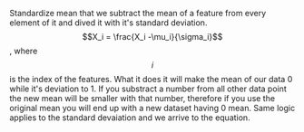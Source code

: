 Standardize mean that we subtract the mean of a feature from every element of it and dived it with it's standard deviation. $$X_i = \frac{X_i -\mu_i}{\sigma_i}$$, where $$i$$ is the index of the features. What it does it will make the mean of our data 0 while it's deviation to 1. If you substract a number from all other data point the new mean will be smaller with that number, therefore if you use the original mean you will end up with a new dataset having 0 mean. Same logic applies to the standard devaiation and we arrive to the equation.